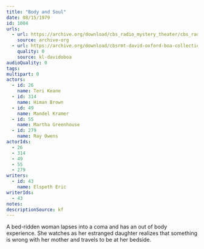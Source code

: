 ```yaml
---
title: "Body and Soul"
date: 08/15/1979
id: 1004
urls: 
  - url: https://archive.org/download/cbs_radio_mystery_theater/cbs_radio_mystery_theater-1001-1050.zip/cbs_radio_mystery_theater-1001-1050%2Fcbsrmt_1004_body_and_soul.mp3
    source: archive-org
  - url: https://archive.org/download/cbsrmt-david-oxford-boa-collection/CBSRMT-790815-1004-Body-and-Soul-(128-48)_WBBM-JE-{BoA}.mp3
    quality: 0
    source: kl-davidoboa
audioQuality: 0
tags: 
multipart: 0
actors:  
  - id: 26
    name: Teri Keane  
  - id: 314
    name: Himan Brown  
  - id: 49
    name: Mandel Kramer  
  - id: 55
    name: Martha Greenhouse  
  - id: 279
    name: Ray Owens
actorIds:  
  - 26  
  - 314  
  - 49  
  - 55  
  - 279
writers:  
  - id: 43
    name: Elspeth Eric
writerIds:  
  - 43
notes: 
descriptionSource: kf
---
```

A bed-ridden woman lapses into a coma and has an out of body experience. She watches as her estranged daughter realizes that something is wrong with her mother and travels to be at her bedside.